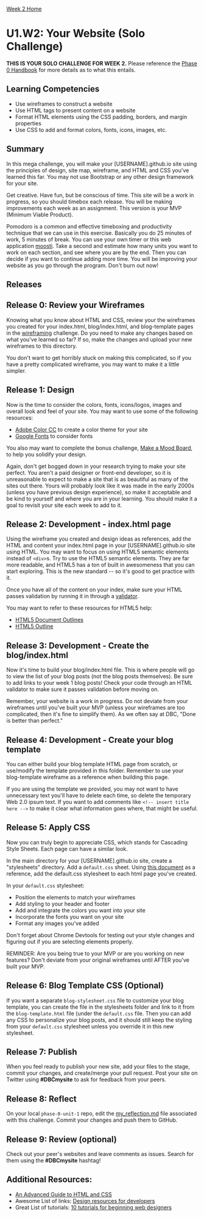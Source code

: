 [Week 2 Home](../)

# U1.W2: Your Website (Solo Challenge)

**THIS IS YOUR SOLO CHALLENGE FOR WEEK 2.** Please reference the [Phase 0 Handbook](https://github.com/Devbootcamp/phase-0-handbook/) for more details as to what this entails.

## Learning Competencies
- Use wireframes to construct a website
- Use HTML tags to present content on a website
- Format HTML elements using the CSS padding, borders, and margin properties
- Use CSS to add and format colors, fonts, icons, images, etc.

## Summary

In this mega challenge, you will make your [USERNAME].github.io site using the principles of design, site map, wireframe, and HTML and CSS you've learned this far. You may not use Bootstrap or any other design framework for your site.

Get creative. Have fun, but be conscious of time. This site will be a work in progress, so you should timebox each release. You will be making improvements each week as an assignment. This version is your MVP (Minimum Viable Product).

Pomodoro is a common and effective timeboxing and productivity technique that we can use in this exercise. Basically you do 25 minutes of work, 5 minutes of break. You can use your own timer or this web application [moosti](http://www.moosti.com). Take a second and estimate how many units you want to work on each section, and see where you are by the end. Then you can decide if you want to continue adding more time. You will be improving your website as you go through the program. Don't burn out now!

## Releases

## Release 0: Review your Wireframes

Knowing what you know about HTML and CSS, review your the wireframes you created for your index.html, blog/index.html, and blog-template pages in the [wireframing](../wireframing) challenge. Do you need to make any changes based on what you've learned so far? If so, make the changes and upload your new wireframes to this directory.

You don't want to get horribly stuck on making this complicated, so if you have a pretty complicated wireframe, you may want to make it a little simpler.

## Release 1: Design
Now is the time to consider the colors, fonts, icons/logos, images and overall look and feel of your site. You may want to use some of the following resources:

- [Adobe Color CC](https://kuler.adobe.com/create/color-wheel/) to create a color theme for your site
- [Google Fonts](https://www.google.com/fonts) to consider fonts

You also may want to complete the bonus challenge, [Make a Mood Board](../BONUS-challenges/mood-board), to help you solidify your design.

Again, don't get bogged down in your research trying to make your site perfect. You aren't a paid designer or front-end developer, so it is unreasonable to expect to make a site that is as beautiful as many of the sites out there. Yours will probably look like it was made in the early 2000s (unless you have previous design experience), so make it acceptable and be kind to yourself and where you are in your learning. You should make it a goal to revisit your site each week to add to it.

## Release 2: Development - index.html page

Using the wireframe you created and design ideas as references, add the HTML and content your index.html page in your [USERNAME].github.io site using HTML. You may want to focus on using HTML5 semantic elements instead of `<div>`s. Try to use the HTML5 semantic elements. They are far more readable, and HTML5 has a ton of built in awesomeness that you can start exploring. This is the new standard -- so it's good to get practice with it.

Once you have all of the content on your index, make sure your HTML passes validation by running it in through a [validator](http://validator.w3.org/#validate_by_input).

You may want to refer to these resources for HTML5 help:

- [HTML5 Document Outlines](http://html5doctor.com/outlines/)
- [HTML5 Outline](https://developer.mozilla.org/en-US/docs/Web/Guide/HTML/Sections_and_Outlines_of_an_HTML5_document)

## Release 3: Development - Create the blog/index.html

Now it's time to build your blog/index.html file. This is where people will go to view the list of your blog posts (not the blog posts themselves). Be sure to add links to your week 1 blog posts! Check your code through an HTML validator to make sure it passes validation before moving on.

Remember, your website is a work in progress. Do not deviate from your wireframes until you've built your MVP (unless your wireframes are too complicated, then it's fine to simplify them). As we often say at DBC, "Done is better than perfect."

## Release 4: Development - Create your blog template
You can either build your blog template HTML page from scratch, or use/modify the template provided in this folder. Remember to use your blog-template wireframe as a reference when building this page.

If you are using the template we provided, you may not want to have unnecessary text you'll have to delete each time, so delete the temporary Web 2.0 ipsum text. If you want to add comments like ```<!-- insert title here -->``` to make it clear what information goes where, that might be useful.

## Release 5: Apply CSS
Now you can truly begin to appreciate CSS, which stands for Cascading Style Sheets. Each page can have a similar look.

In the main directory for your [USERNAME].github.io site, create a "stylesheets" directory. Add a `default.css` sheet. Using [this document](http://www.basictips.com/using-multiple-external-style-sheets.shtml) as a reference, add the default.css stylesheet to each html page you've created.

In your `default.css` stylesheet:
- Position the elements to match your wireframes
- Add styling to your header and footer
- Add and integrate the colors you want into your site
- Incorporate the fonts you want on your site
- Format any images you've added

Don't forget about Chrome Devtools for testing out your style changes and figuring out if you are selecting elements properly.

REMINDER: Are you being true to your MVP or are you working on new features? Don't deviate from your original wireframes until AFTER you've built your MVP.

## Release 6: Blog Template CSS (Optional)

If you want a separate `blog-stylesheet.css` file to customize your blog template, you can create the file in the stylesheets folder and link to it from the `blog-template.html` file (under the `default.css` file. Then you can add any CSS to personalize your blog posts, and it should still keep the styling from your `default.css` stylesheet unless you override it in this new stylesheet.

## Release 7: Publish
When you feel ready to publish your new site, add your files to the stage, commit your changes, and create/merge your pull request. Post your site on Twitter using **#DBCmysite** to ask for feedback from your peers.

## Release 8: Reflect
On your local `phase-0-unit-1` repo, edit the [my_reflection.md](my_reflection.md) file associated with this challenge. Commit your changes and push them to GitHub.

## Release 9: Review (optional)
Check out your peer's websites and leave comments as issues. Search for them using the **#DBCmysite** hashtag!

## Additional Resources:
- [An Advanced Guide to HTML and CSS](http://learn.shayhowe.com/)
- Awesome List of links: [Design resources for developers](https://gist.github.com/jenmyers/7354863)
- Great List of tutorials: [10 tutorials for beginning web designers](http://code.tutsplus.com/articles/10-hand-picked-tutorials-for-beginning-web-designers--net-9341)
